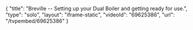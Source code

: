 {
    "title": "Breville -- Setting up your Dual Boiler and getting ready for use.",
    "type": "solo",
    "layout": "iframe-static",
    "videoId": "69625386",
    "url": "\/tvpembed\/69625386"
}